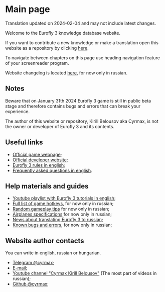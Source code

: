 # Main page

Translation updated on 2024-02-04 and may not include latest changes.

Welcome to the Eurofly 3 knowledge database website.

If you want to contribute a new knowledge or make a translation open this website as a repository by clicking [here](https://github.com/cyrmax/eurofly3-knowledge).

To navigate between chapters on this page use heading navigation feature of your screenreader program.

Website changelog is located [here](site-changes.md), for now only in russian.

## Notes

Beware that on January 31th 2024 Eurofly 3 game is still in public beta stage and therefore contains bugs and errors that can break your experience.

The author of this website or repository, Kirill Belousov aka Cyrmax, is not the owner or developer of Eurofly 3 and its contents.

## Useful links

* [Official game webpage](https://eurofly.stefankiss.sk);
* [Official developer website](https://stefankiss.sk);
* [Eurofly 3 rules in english](https://eurofly.stefankiss.sk/files/rules-ef3/Rules_en.html);
* [Frequently asked questions in english](https://eurofly.stefankiss.sk/ef3/faq).

## Help materials and guides

* [Youtube playlist with Eurofly 3 tutorials in english](https://www.youtube.com/playlist?list=PL9tBtevRcDWyKLP6wPIqUfSVPplB9k5kM);
* [Full list of game hotkeys](hotkeys.md), for now only in russian;
* [Random gameplay tips](random-tips.md) for now only in russian;
* [Airplanes specifications](airplanes-specifications/index.md) for now only in russian;
* [News about translating Eurofly 3 to russian](when-in-russian.md);
* [Known bugs and errors](known-bugs.md), for now only in russian;

## Website author contacts

You can write in english, russian or hungarian.

* [Telegram @cyrmax](https://t.me/cyrmax);
* [E-mail](mailto:cyrmax@internet.ru);
* [Youtube channel "Cyrmax Kirill Belousov"](https://www.youtube.com/@cyrmax6318) (The most part of videos in russian);
* [Github @cyrmax](https://github.com/cyrmax);
